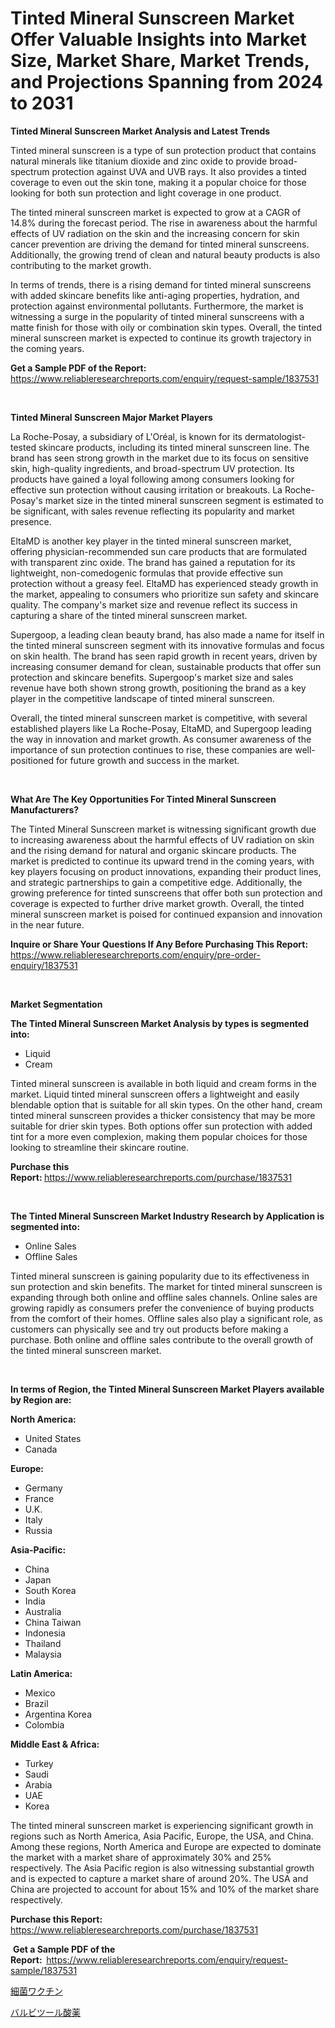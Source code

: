 <p><h1>Tinted Mineral Sunscreen Market Offer Valuable Insights into Market Size, Market Share, Market Trends, and Projections Spanning from 2024 to 2031</h1></p><p><strong>Tinted Mineral Sunscreen Market Analysis and Latest Trends</strong></p>
<p><p>Tinted mineral sunscreen is a type of sun protection product that contains natural minerals like titanium dioxide and zinc oxide to provide broad-spectrum protection against UVA and UVB rays. It also provides a tinted coverage to even out the skin tone, making it a popular choice for those looking for both sun protection and light coverage in one product.</p><p>The tinted mineral sunscreen market is expected to grow at a CAGR of 14.8% during the forecast period. The rise in awareness about the harmful effects of UV radiation on the skin and the increasing concern for skin cancer prevention are driving the demand for tinted mineral sunscreens. Additionally, the growing trend of clean and natural beauty products is also contributing to the market growth.</p><p>In terms of trends, there is a rising demand for tinted mineral sunscreens with added skincare benefits like anti-aging properties, hydration, and protection against environmental pollutants. Furthermore, the market is witnessing a surge in the popularity of tinted mineral sunscreens with a matte finish for those with oily or combination skin types. Overall, the tinted mineral sunscreen market is expected to continue its growth trajectory in the coming years.</p></p>
<p><strong>Get a Sample PDF of the Report:&nbsp;</strong> <a href="https://www.reliableresearchreports.com/enquiry/request-sample/1837531">https://www.reliableresearchreports.com/enquiry/request-sample/1837531</a></p>
<p>&nbsp;</p>
<p><strong>Tinted Mineral Sunscreen Major Market Players</strong></p>
<p><p>La Roche-Posay, a subsidiary of L'Oréal, is known for its dermatologist-tested skincare products, including its tinted mineral sunscreen line. The brand has seen strong growth in the market due to its focus on sensitive skin, high-quality ingredients, and broad-spectrum UV protection. Its products have gained a loyal following among consumers looking for effective sun protection without causing irritation or breakouts. La Roche-Posay's market size in the tinted mineral sunscreen segment is estimated to be significant, with sales revenue reflecting its popularity and market presence.</p><p>EltaMD is another key player in the tinted mineral sunscreen market, offering physician-recommended sun care products that are formulated with transparent zinc oxide. The brand has gained a reputation for its lightweight, non-comedogenic formulas that provide effective sun protection without a greasy feel. EltaMD has experienced steady growth in the market, appealing to consumers who prioritize sun safety and skincare quality. The company's market size and revenue reflect its success in capturing a share of the tinted mineral sunscreen market.</p><p>Supergoop, a leading clean beauty brand, has also made a name for itself in the tinted mineral sunscreen segment with its innovative formulas and focus on skin health. The brand has seen rapid growth in recent years, driven by increasing consumer demand for clean, sustainable products that offer sun protection and skincare benefits. Supergoop's market size and sales revenue have both shown strong growth, positioning the brand as a key player in the competitive landscape of tinted mineral sunscreen.</p><p>Overall, the tinted mineral sunscreen market is competitive, with several established players like La Roche-Posay, EltaMD, and Supergoop leading the way in innovation and market growth. As consumer awareness of the importance of sun protection continues to rise, these companies are well-positioned for future growth and success in the market.</p></p>
<p>&nbsp;</p>
<p><strong>What Are The Key Opportunities For Tinted Mineral Sunscreen Manufacturers?</strong></p>
<p><p>The Tinted Mineral Sunscreen market is witnessing significant growth due to increasing awareness about the harmful effects of UV radiation on skin and the rising demand for natural and organic skincare products. The market is predicted to continue its upward trend in the coming years, with key players focusing on product innovations, expanding their product lines, and strategic partnerships to gain a competitive edge. Additionally, the growing preference for tinted sunscreens that offer both sun protection and coverage is expected to further drive market growth. Overall, the tinted mineral sunscreen market is poised for continued expansion and innovation in the near future.</p></p>
<p><strong>Inquire or Share Your Questions If Any Before Purchasing This Report:</strong> <a href="https://www.reliableresearchreports.com/enquiry/pre-order-enquiry/1837531">https://www.reliableresearchreports.com/enquiry/pre-order-enquiry/1837531</a></p>
<p>&nbsp;</p>
<p><strong>Market Segmentation</strong></p>
<p><strong>The Tinted Mineral Sunscreen Market Analysis by types is segmented into:</strong></p>
<p><ul><li>Liquid</li><li>Cream</li></ul></p>
<p><p>Tinted mineral sunscreen is available in both liquid and cream forms in the market. Liquid tinted mineral sunscreen offers a lightweight and easily blendable option that is suitable for all skin types. On the other hand, cream tinted mineral sunscreen provides a thicker consistency that may be more suitable for drier skin types. Both options offer sun protection with added tint for a more even complexion, making them popular choices for those looking to streamline their skincare routine.</p></p>
<p><strong>Purchase this Report:&nbsp;</strong><a href="https://www.reliableresearchreports.com/purchase/1837531">https://www.reliableresearchreports.com/purchase/1837531</a></p>
<p>&nbsp;</p>
<p><strong>The Tinted Mineral Sunscreen Market Industry Research by Application is segmented into:</strong></p>
<p><ul><li>Online Sales</li><li>Offline Sales</li></ul></p>
<p><p>Tinted mineral sunscreen is gaining popularity due to its effectiveness in sun protection and skin benefits. The market for tinted mineral sunscreen is expanding through both online and offline sales channels. Online sales are growing rapidly as consumers prefer the convenience of buying products from the comfort of their homes. Offline sales also play a significant role, as customers can physically see and try out products before making a purchase. Both online and offline sales contribute to the overall growth of the tinted mineral sunscreen market.</p></p>
<p>&nbsp;</p>
<p><strong>In terms of Region, the Tinted Mineral Sunscreen Market Players available by Region are:</strong></p>
<p>
    <p> <strong> North America: </strong>
        <ul>
            <li>United States</li>
            <li>Canada</li>
        </ul>
        </p> 
    <p> <strong> Europe: </strong>
        <ul>
            <li>Germany</li>
            <li>France</li>
            <li>U.K.</li>
            <li>Italy</li>
            <li>Russia</li>
        </ul>
        </p> 
    <p> <strong> Asia-Pacific: </strong>
        <ul>
            <li>China</li>
            <li>Japan</li>
            <li>South Korea</li>
            <li>India</li>
            <li>Australia</li>
            <li>China Taiwan</li>
            <li>Indonesia</li>
            <li>Thailand</li>
            <li>Malaysia</li>
        </ul>
        </p> 
    <p> <strong> Latin America: </strong>
        <ul>
            <li>Mexico</li>
            <li>Brazil</li>
            <li>Argentina Korea</li>
            <li>Colombia</li>
        </ul>
        </p> 
    <p> <strong> Middle East & Africa: </strong>
        <ul>
            <li>Turkey</li>
            <li>Saudi</li>
            <li>Arabia</li>
            <li>UAE</li>
            <li>Korea</li>
        </ul>
    </p>
    </p>
<p><p>The tinted mineral sunscreen market is experiencing significant growth in regions such as North America, Asia Pacific, Europe, the USA, and China. Among these regions, North America and Europe are expected to dominate the market with a market share of approximately 30% and 25% respectively. The Asia Pacific region is also witnessing substantial growth and is expected to capture a market share of around 20%. The USA and China are projected to account for about 15% and 10% of the market share respectively.</p></p>
<p><strong>Purchase this Report: </strong><a href="https://www.reliableresearchreports.com/purchase/1837531">https://www.reliableresearchreports.com/purchase/1837531</a></p>
<p>&nbsp;<strong>Get a Sample PDF of the Report:&nbsp;&nbsp;</strong><a href="https://www.reliableresearchreports.com/enquiry/request-sample/1837531">https://www.reliableresearchreports.com/enquiry/request-sample/1837531</a></p>
<p><strong></strong></p>
<p><p><a href="https://github.com/KaydenJohns1964/Market-Research-Report-List-1/blob/main/95433145981.md">細菌ワクチン</a></p><p><a href="https://github.com/marbadji/Market-Research-Report-List-1/blob/main/17834685980.md">バルビツール酸薬</a></p></p>